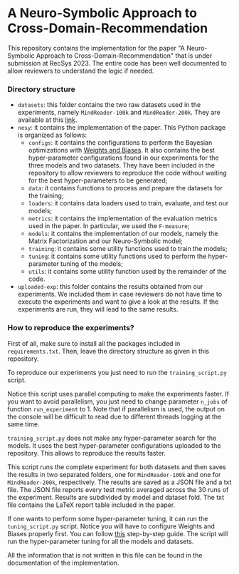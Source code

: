 # A Neuro-Symbolic Approach to Cross-Domain-Recommendation

This repository contains the implementation for the paper "A Neuro-Symbolic Approach to Cross-Domain-Recommendation"
that is under submission at RecSys 2023. The entire code has been well documented to allow reviewers to understand 
the logic if needed.

### Directory structure

- `datasets`: this folder contains the two raw datasets used in the experiments, namely `MindReader-100k` and `MindReader-200k`. 
They are available at this [link](https://mindreader.tech/dataset/releases).
- `nesy`: it contains the implementation of the paper. This Python package is organized as follows:
  - `configs`: it contains the configurations to perform the Bayesian optimizations with [Weights and Biases](https://wandb.ai/site).
  It also contains the best hyper-parameter configurations found in our experiments for the three models and two datasets.
  They have been included in the repository to allow reviewers to reproduce the code without waiting for the
  best hyper-parameters to be generated;
  - `data`: it contains functions to process and prepare the datasets for the training;
  - `loaders`: it contains data loaders used to train, evaluate, and test our models;
  - `metrics`: it contains the implementation of the evaluation metrics used in the paper. In particular, we used the `F-measure`;
  - `models`: it contains the implementation of our models, namely the Matrix Factorization and our Neuro-Symbolic model;
  - `training`: it contains some utility functions used to train the models;
  - `tuning`: it contains some utility functions used to perform the hyper-parameter tuning of the models;
  - `utils`: it contains some utility function used by the remainder of the code.
- `uploaded-exp`: this folder contains the results obtained from our experiments. We included them in case reviewers 
do not have time to execute the experiments and want to give a look at the results. If the experiments are run, they will lead 
to the same results.

### How to reproduce the experiments?

First of all, make sure to install all the packages included in `requirements.txt`. Then, leave the directory structure as given in this repository.

To reproduce our experiments you just need to run the `training_script.py` script. 

Notice this script uses parallel computing
to make the experiments faster. If you want to avoid parallelism, you just need to change parameter
`n_jobs` of function `run_experiment` to 1. Note that if parallelism is used, the output on the console will be difficult to
read due to different threads logging at the same time. 

`training_script.py` does not make any hyper-parameter search for the models.
It uses the best hyper-parameter configurations uploaded to the repository. This allows to reproduce the results faster. 

This script
runs the complete experiment for both datasets and then saves the results in two separated folders, one for `MindReader-100k` and one for `MindReader-200k`, respectively. 
The results are saved as a JSON file and a txt file. The JSON file reports every test metric averaged across the 30 runs of the experiment. Results are subdivided by model and dataset fold.
The txt file contains the LaTeX report table included in the paper.

If one wants to perform some hyper-parameter tuning, it can run the `tuning_script.py` script. Notice you will have to
configure Weights and Biases properly first. You can follow [this](https://docs.wandb.ai/quickstart) step-by-step guide. 
The script will run the hyper-parameter tuning for all the models and datasets.

All the information that is not written in this file can be found in the documentation of the implementation.
